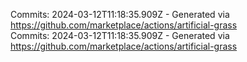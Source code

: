 Commits: 2024-03-12T11:18:35.909Z - Generated via https://github.com/marketplace/actions/artificial-grass
<br>
Commits: 2024-03-12T11:18:35.909Z - Generated via https://github.com/marketplace/actions/artificial-grass
<br>
